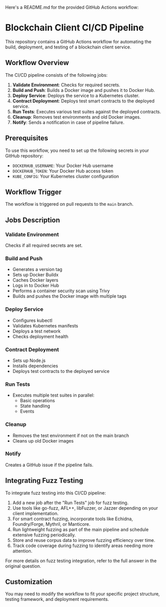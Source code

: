 Here's a README.md for the provided GitHub Actions workflow:

# Blockchain Client CI/CD Pipeline

This repository contains a GitHub Actions workflow for automating the build, deployment, and testing of a blockchain client service.

## Workflow Overview

The CI/CD pipeline consists of the following jobs:

1. **Validate Environment**: Checks for required secrets.
2. **Build and Push**: Builds a Docker image and pushes it to Docker Hub.
3. **Deploy Service**: Deploys the service to a Kubernetes cluster.
4. **Contract Deployment**: Deploys test smart contracts to the deployed service.
5. **Run Tests**: Executes various test suites against the deployed contracts.
6. **Cleanup**: Removes test environments and old Docker images.
7. **Notify**: Sends a notification in case of pipeline failure.

## Prerequisites

To use this workflow, you need to set up the following secrets in your GitHub repository:

- `DOCKERHUB_USERNAME`: Your Docker Hub username
- `DOCKERHUB_TOKEN`: Your Docker Hub access token
- `KUBE_CONFIG`: Your Kubernetes cluster configuration

## Workflow Trigger

The workflow is triggered on pull requests to the `main` branch.

## Jobs Description

### Validate Environment

Checks if all required secrets are set.

### Build and Push

- Generates a version tag
- Sets up Docker Buildx
- Caches Docker layers
- Logs in to Docker Hub
- Performs a container security scan using Trivy
- Builds and pushes the Docker image with multiple tags

### Deploy Service

- Configures kubectl
- Validates Kubernetes manifests
- Deploys a test network
- Checks deployment health

### Contract Deployment

- Sets up Node.js
- Installs dependencies
- Deploys test contracts to the deployed service

### Run Tests

- Executes multiple test suites in parallel:
  - Basic operations
  - State handling
  - Events

### Cleanup

- Removes the test environment if not on the main branch
- Cleans up old Docker images

### Notify

Creates a GitHub issue if the pipeline fails.

## Integrating Fuzz Testing

To integrate fuzz testing into this CI/CD pipeline:

1. Add a new job after the "Run Tests" job for fuzz testing.
2. Use tools like go-fuzz, AFL++, libFuzzer, or Jazzer depending on your client implementation.
3. For smart contract fuzzing, incorporate tools like Echidna, Foundry/Forge, Mythril, or Manticore.
4. Run lightweight fuzzing as part of the main pipeline and schedule extensive fuzzing periodically.
5. Store and reuse corpus data to improve fuzzing efficiency over time.
6. Track code coverage during fuzzing to identify areas needing more attention.

For more details on fuzz testing integration, refer to the full answer in the original question.

## Customization

You may need to modify the workflow to fit your specific project structure, testing framework, and deployment requirements.
